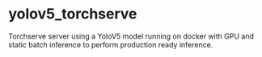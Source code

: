 # yolov5_torchserve
Torchserve server using a YoloV5 model running on docker with GPU and static batch inference to perform production ready inference.
